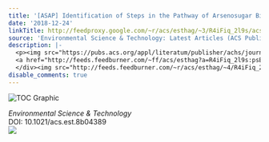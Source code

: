 ```yaml
---
title: '[ASAP] Identification of Steps in the Pathway of Arsenosugar Biosynthesis'
date: '2018-12-24'
linkTitle: http://feedproxy.google.com/~r/acs/esthag/~3/R4iFiq_2l9s/acs.est.8b04389
source: 'Environmental Science & Technology: Latest Articles (ACS Publications)'
description: |-
  <p><img src="https://pubs.acs.org/appl/literatum/publisher/achs/journals/content/esthag/0/esthag.ahead-of-print/acs.est.8b04389/20181224/images/medium/es-2018-043892_0006.gif" alt="TOC Graphic"/></p><div><cite>Environmental Science & Technology</cite></div><div>DOI: 10.1021/acs.est.8b04389</div><div class="feedflare">
  <a href="http://feeds.feedburner.com/~ff/acs/esthag?a=R4iFiq_2l9s:psB1Q_lYIwM:yIl2AUoC8zA"><img src="http://feeds.feedburner.com/~ff/acs/esthag?d=yIl2AUoC8zA" border="0"></img></a>
  </div><img src="http://feeds.feedburner.com/~r/acs/esthag/~4/R4iFiq_2l9s" height="1" width="1" ...
disable_comments: true
---
```

<p><img src="https://pubs.acs.org/appl/literatum/publisher/achs/journals/content/esthag/0/esthag.ahead-of-print/acs.est.8b04389/20181224/images/medium/es-2018-043892_0006.gif" alt="TOC Graphic"/></p><div><cite>Environmental Science & Technology</cite></div><div>DOI: 10.1021/acs.est.8b04389</div><div class="feedflare">
<a href="http://feeds.feedburner.com/~ff/acs/esthag?a=R4iFiq_2l9s:psB1Q_lYIwM:yIl2AUoC8zA"><img src="http://feeds.feedburner.com/~ff/acs/esthag?d=yIl2AUoC8zA" border="0"></img></a>
</div><img src="http://feeds.feedburner.com/~r/acs/esthag/~4/R4iFiq_2l9s" height="1" width="1" ...